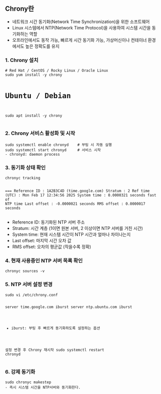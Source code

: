 <h2 id="chrony란">Chrony란</h2>
<ul>
<li>네트워크 시간 동기화(Network Time Synchronization)을 위한 소프트웨어</li>
<li>Linux 시스템에서 NTP(Network Time Protocol)을 사용하여 시스템 시간을 동기화하는 역할 </li>
<li>오프라인에서도 동작 가능, 빠르게 시간 동기화 가능, 가상머신이나 컨테이너 환경에서도 높은 정확도를 유지</li>
</ul>
<h3 id="1-chrony-설치">1. Chrony 설치</h3>
<pre><code class="language-shell"># Red Hat / CentOS / Rocky Linux / Oracle Linux
sudo yum install -y chrony

# Ubuntu / Debian
sudo apt install -y chrony</code></pre>
<h3 id="2-chrony-서비스-활성화-및-시작">2. Chrony 서비스 활성화 및 시작</h3>
<pre><code class="language-shell">sudo systemctl enable chronyd    # 부팅 시 자동 실행
sudo systemctl start chronyd     # 서비스 시작
- chronyd: daemon process</code></pre>
<h3 id="3-동기화-상태-확인">3. 동기화 상태 확인</h3>
<pre><code class="language-shell">chronyc tracking


===
Reference ID    : 1A2B3C4D (time.google.com)
Stratum         : 2
Ref time (UTC)  : Mon Feb 17 12:34:56 2025
System time     : 0.0000321 seconds fast of NTP time
Last offset     : -0.0000021 seconds
RMS offset      : 0.0000017 seconds
</code></pre>
<ul>
<li>Reference ID: 동기화된 NTP 서버 주소</li>
<li>Stratum: 시간 계층 (1이면 원본 서버, 2 이상이면 NTP 서버를 거친 시간)</li>
<li>System time: 현재 시스템 시간이 NTP 시간과 얼마나 차이나는지</li>
<li>Last offset: 마지막 시간 오차 값</li>
<li>RMS offset: 오차의 평균값 (작을수록 정확)</li>
</ul>
<h3 id="4-현재-사용중인-ntp-서버-목록-확인">4. 현재 사용중인 NTP 서버 목록 확인</h3>
<pre><code>chronyc sources -v</code></pre><h3 id="5-ntp-서버-설정-변경">5. NTP 서버 설정 변경</h3>
<pre><code class="language-shell">sudo vi /etc/chrony.conf



server time.google.com iburst
server ntp.ubuntu.com iburst

- iburst: 부팅 후 빠르게 동기화하도록 설정하는 옵션

설정 변경 후 Chrony 재시작
sudo systemctl restart chronyd</code></pre>
<h3 id="6-강제-동기화">6. 강제 동기화</h3>
<pre><code>sudo chronyc makestep
- 즉시 시스템 시간을 NTP서버와 동기화한다.</code></pre>